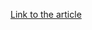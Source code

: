 [Link to the article](https://thehackernews.com/2025/09/lazarus-group-expands-malware-arsenal.html)
